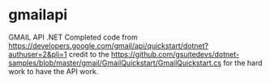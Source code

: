 # gmailapi
GMAIL API .NET
Completed code from https://developers.google.com/gmail/api/quickstart/dotnet?authuser=2&pli=1 credit to the https://github.com/gsuitedevs/dotnet-samples/blob/master/gmail/GmailQuickstart/GmailQuickstart.cs for the hard work to have the API work.
